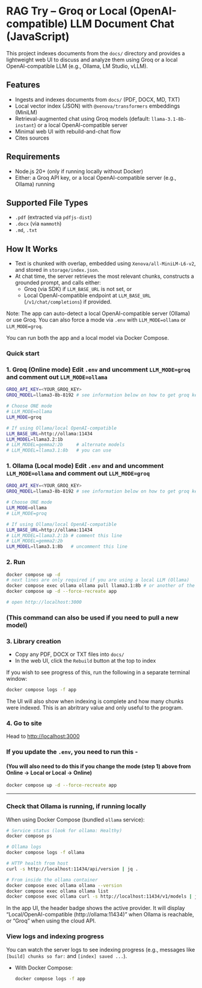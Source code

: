 # RAG Try – Groq or Local (OpenAI-compatible) LLM Document Chat (JavaScript)

This project indexes documents from the `docs/` directory and provides a lightweight web UI to discuss and analyze them using Groq or a local OpenAI-compatible LLM (e.g., Ollama, LM Studio, vLLM).

## Features
- Ingests and indexes documents from `docs/` (PDF, DOCX, MD, TXT)
- Local vector index (JSON) with `@xenova/transformers` embeddings (MiniLM)
- Retrieval-augmented chat using Groq models (default: `llama-3.1-8b-instant`) or a local OpenAI-compatible server
- Minimal web UI with rebuild-and-chat flow
- Cites sources

## Requirements
- Node.js 20+ (only if running locally without Docker)
- Either: a Groq API key, or a local OpenAI-compatible server (e.g., Ollama) running

## Supported File Types
- `.pdf` (extracted via `pdfjs-dist`)
- `.docx` (via `mammoth`)
- `.md`, `.txt`

## How It Works
- Text is chunked with overlap, embedded using `Xenova/all-MiniLM-L6-v2`, and stored in `storage/index.json`.
- At chat time, the server retrieves the most relevant chunks, constructs a grounded prompt, and calls either:
  - Groq (via SDK) if `LLM_BASE_URL` is not set, or
  - Local OpenAI-compatible endpoint at `LLM_BASE_URL` (`/v1/chat/completions`) if provided.

Note: The app can auto-detect a local OpenAI-compatible server (Ollama) or use Groq. You can also force a mode via `.env` with `LLM_MODE=ollama` or `LLM_MODE=groq`.

You can run both the app and a local model via Docker Compose.

### Quick start

### 1. Groq (Online mode) Edit `.env` and uncomment `LLM_MODE=groq` and comment out `LLM_MODE=ollama`
```bash
GROQ_API_KEY=<YOUR_GROQ_KEY>
GROQ_MODEL=llama3-8b-8192 # see information below on how to get groq key and set model

# Choose ONE mode
# LLM_MODE=ollama
LLM_MODE=groq

# If using Ollama/local OpenAI-compatible
LLM_BASE_URL=http://ollama:11434
LLM_MODEL=llama3.2:1b
# LLM_MODEL=gemma2:2b     # alternate models
# LLM_MODEL=llama3.1:8b   # you can use
```

### 1. Ollama (Local mode) Edit `.env` and and uncomment `LLM_MODE=ollama` and comment out `LLM_MODE=groq`
```bash
GROQ_API_KEY=<YOUR_GROQ_KEY>
GROQ_MODEL=llama3-8b-8192 # see information below on how to get groq key and set model

# Choose ONE mode
LLM_MODE=ollama
# LLM_MODE=groq

# If using Ollama/local OpenAI-compatible
LLM_BASE_URL=http://ollama:11434
# LLM_MODEL=llama3.2:1b # comment this line
# LLM_MODEL=gemma2:2b    
LLM_MODEL=llama3.1:8b   # uncomment this line
```

### 2. Run

```bash
docker compose up -d
# next lines are only required if you are using a local LLM (Ollama)
docker compose exec ollama ollama pull llama3.1:8b # or another of the models listed above in Part 1
docker compose up -d --force-recreate app

# open http://localhost:3000
```
### (This command can also be used if you need to pull a new model)

### 3. Library creation

- Copy any PDF, DOCX or TXT files into `docs/`
- In the web UI, click the `Rebuild` button at the top to index

If you wish to see progress of this, run the following in a separate terminal window:
```bash
docker compose logs -f app
```
The UI will also show when indexing is complete and how many chunks were indexed. This is an abritrary value and only useful to the program.

### 4. Go to site

Head to [http://localhost:3000](http://localhost:3000)


### If you update the `.env`, you need to run this -
#### (You will also need to do this if you change the mode (step 1) above from Online -> Local or Local -> Online)

```bash
docker compose up -d --force-recreate app
```

---------------------

### Check that Ollama is running, if running locally

When using Docker Compose (bundled `ollama` service):

```bash
# Service status (look for ollama: Healthy)
docker compose ps

# Ollama logs
docker compose logs -f ollama

# HTTP health from host
curl -s http://localhost:11434/api/version | jq .

# From inside the ollama container
docker compose exec ollama ollama --version
docker compose exec ollama ollama list
docker compose exec ollama curl -s http://localhost:11434/v1/models | jq .
```

In the app UI, the header badge shows the active provider. It will display
“Local/OpenAI-compatible (http://ollama:11434)” when Ollama is reachable, or “Groq” when using the cloud API.

### View logs and indexing progress

You can watch the server logs to see indexing progress (e.g., messages like `[build] chunks so far:` and `[index] saved ...`).

- With Docker Compose:
  ```bash
  docker compose logs -f app
  ```

